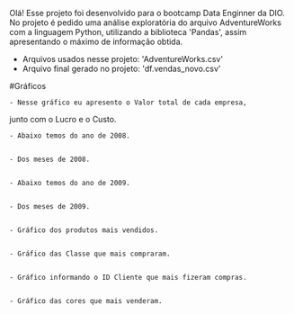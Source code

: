 Olá! Esse projeto foi desenvolvido para o bootcamp Data Enginner da DIO.
No projeto é pedido uma análise exploratória do arquivo AdventureWorks 
com a linguagem Python, utilizando a biblioteca 'Pandas', assim 
apresentando o máximo de informação obtida.

- Arquivos usados nesse projeto: 'AdventureWorks.csv'
- Arquivo final gerado no projeto: 'df.vendas_novo.csv'



 #Gráficos 

	- Nesse gráfico eu apresento o Valor total de cada empresa,
junto com o Lucro e o Custo.


	- Abaixo temos do ano de 2008.


	- Dos meses de 2008.


	- Abaixo temos do ano de 2009.


	- Dos meses de 2009.


	- Gráfico dos produtos mais vendidos.


	- Gráfico das Classe que mais compraram.


	- Gráfico informando o ID Cliente que mais fizeram compras.


	- Gráfico das cores que mais venderam.
